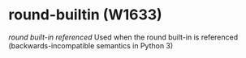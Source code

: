 # round-builtin (W1633)
*round built-in referenced* Used when the round built-in is referenced
(backwards-incompatible semantics in Python 3)
